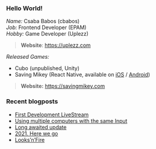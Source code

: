 ### Hello World!

*Name:* Csaba Babos (cbabos)<br>
*Job:* Frontend Developer (EPAM)<br>
*Hobby:* Game Developer (Uplezz)
> **Website**: https://uplezz.com

*Released Games:* 
 - Cubo (unpublished, Unity)
 - Saving Mikey (React Native, available on [iOS](https://apps.apple.com/us/app/saving-mikey/id1128194708) / [Android](https://play.google.com/store/apps/details?id=com.savingmikey))<br>
 > **Website:** https://savingmikey.com
 
### Recent blogposts
<!-- BLOG-POST-LIST:START -->
- [First Development LiveStream](https://uplezz.com/2022/02/20/first-development-livestream/)
- [Using multiple computers with the same Input](https://yourweb.hu/2022/01/02/using-multiple-computers-with-the-same-input/)
- [Long awaited update](https://yourweb.hu/2021/11/08/long-awaited-update/)
- [2021. Here we go](https://yourweb.hu/2021/01/09/2021-here-we-go/)
- [Looks’n’Fire](https://yourweb.hu/2020/11/07/looksnfire/)
<!-- BLOG-POST-LIST:END -->
